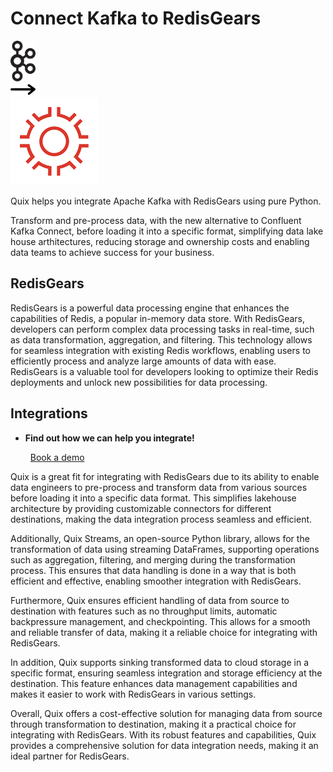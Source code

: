 # Connect Kafka to RedisGears

<div class="connect-images cards blog-grid-card" markdown>
<div>
<img src="../images/kafka_logo.png" width="40px" />
</div>
<div>
<img src="../images/arrow.svg" width="40px" />
</div>
<div>
<img src="./images/redisgears_1.jpg" />
</div>
</div>

Quix helps you integrate Apache Kafka with RedisGears using pure Python.

Transform and pre-process data, with the new alternative to Confluent Kafka Connect, before loading it into a specific format, simplifying data lake house arthitectures, reducing storage and ownership costs and enabling data teams to achieve success for your business.

## RedisGears

RedisGears is a powerful data processing engine that enhances the capabilities of Redis, a popular in-memory data store. With RedisGears, developers can perform complex data processing tasks in real-time, such as data transformation, aggregation, and filtering. This technology allows for seamless integration with existing Redis workflows, enabling users to efficiently process and analyze large amounts of data with ease. RedisGears is a valuable tool for developers looking to optimize their Redis deployments and unlock new possibilities for data processing.

## Integrations

<div class="grid cards" markdown>

- __Find out how we can help you integrate!__

    <a class="md-button md-button--primary" href="https://share.hsforms.com/1iW0TmZzKQMChk0lxd_tGiw4yjw2?__hstc=175542013.2303933fbd746c0ac86d9ccbe9bc9100.1728383268831.1729603416735.1729620918855.31&__hssc=175542013.1.1729620918855&__hsfp=2132701734" target="_blank" style="margin:.5rem;">Book a demo</a>

</div>


Quix is a great fit for integrating with RedisGears due to its ability to enable data engineers to pre-process and transform data from various sources before loading it into a specific data format. This simplifies lakehouse architecture by providing customizable connectors for different destinations, making the data integration process seamless and efficient.

Additionally, Quix Streams, an open-source Python library, allows for the transformation of data using streaming DataFrames, supporting operations such as aggregation, filtering, and merging during the transformation process. This ensures that data handling is done in a way that is both efficient and effective, enabling smoother integration with RedisGears.

Furthermore, Quix ensures efficient handling of data from source to destination with features such as no throughput limits, automatic backpressure management, and checkpointing. This allows for a smooth and reliable transfer of data, making it a reliable choice for integrating with RedisGears.

In addition, Quix supports sinking transformed data to cloud storage in a specific format, ensuring seamless integration and storage efficiency at the destination. This feature enhances data management capabilities and makes it easier to work with RedisGears in various settings.

Overall, Quix offers a cost-effective solution for managing data from source through transformation to destination, making it a practical choice for integrating with RedisGears. With its robust features and capabilities, Quix provides a comprehensive solution for data integration needs, making it an ideal partner for RedisGears.

